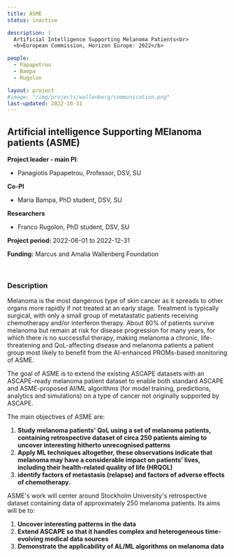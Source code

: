 ```yaml
---
title: ASME
status: inactive

description: |
  Artificial Intelligence Supporting Melanoma Patients<br>
  <b>European Commission, Horizon Europe: 2022</b>

people:
  - Papapetrou
  - Bampa
  - Rugolon

layout: project
#image: "/img/projects/wallenberg/communication.png"
last-updated: 2022-10-31
---
```


## Artificial intelligence Supporting MElanoma patients (ASME)

**Project leader - main PI**:
- Panagiotis Papapetrou, Professor, DSV, SU

**Co-PI**

- Maria Bampa, PhD student, DSV, SU

**Researchers**

- Franco Rugolon, PhD student, DSV, SU

**Project period:** 2022-06-01 to 2022-12-31

**Funding:** Marcus and Amalia Wallenberg Foundation

<br>

### Description

Melanoma is the most dangerous type of skin cancer as it spreads to other organs more rapidly if not treated at an early stage. Treatment is typically surgical, with only a small group of metatastatic patients receiving chemotherapy and/or interferon therapy.  About 80% of patients survive melanoma but remain at risk for disease progression for many years, for which there is no successful therapy, making melanoma a chronic, life-threatening and QoL-affecting disease and melanoma patients a patient group most likely to benefit from the AI-enhanced PROMs-based monitoring of ASME. 

The goal of ASME is to extend the existing ASCAPE datasets with an ASCAPE-ready melanoma patient dataset to enable both standard ASCAPE and ASME-proposed AI/ML algorithms (for model training, predictions, analytics and simulations) on a type of cancer not originally supported by ASCAPE. 

The main objectives of ASME are:
1. **Study melanoma patients' QoL using a set of melanoma patients, containing retrospective dataset of circa 250 patients aiming to uncover interesting hitherto unrecognised patterns**
2. **Apply ML techniques altogether, these observations indicate that melanoma may have a considerable impact on patients’ lives, including their health-related quality of life (HRQOL)** 
3. **identify factors of metastasis (relapse) and factors of adverse effects of chemotherapy.**

ASME's work will center around Stockholm University's retrospective dataset containing data of approximately 250 melanoma patients. Its aims will be to: 
1. **Uncover interesting patterns in the data**
2. **Extend ASCAPE so that it handles complex and heterogeneous time-evolving medical data sources** 
3. **Demonstrate the applicability of AL/ML algorithms on melanoma data**


